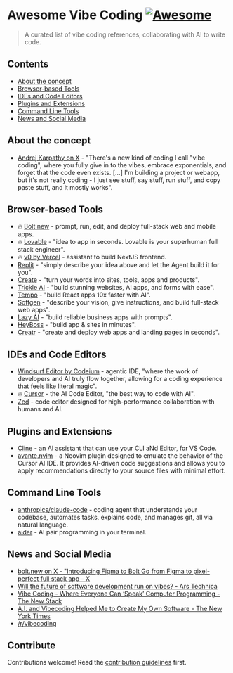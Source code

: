 # Awesome Vibe Coding [![Awesome](https://awesome.re/badge.svg)](https://awesome.re) <!-- omit in toc -->

> A curated list of vibe coding references, collaborating with AI to write code.

## Contents <!-- omit in toc -->

- [About the concept](#about-the-concept)
- [Browser-based Tools](#browser-based-tools)
- [IDEs and Code Editors](#ides-and-code-editors)
- [Plugins and Extensions](#plugins-and-extensions)
- [Command Line Tools](#command-line-tools)
- [News and Social Media](#news-and-social-media)

## About the concept

- [Andrej Karpathy on X](https://x.com/karpathy/status/1886192184808149383) - "There's a new kind of coding I call "vibe coding", where you fully give in to the vibes, embrace exponentials, and forget that the code even exists. [...] I'm building a project or webapp, but it's not really coding - I just see stuff, say stuff, run stuff, and copy paste stuff, and it mostly works".

## Browser-based Tools

- 🔥 [Bolt.new](https://bolt.new/) - prompt, run, edit, and deploy full-stack web and mobile apps.
- 🔥 [Lovable](https://lovable.dev/) - "idea to app in seconds. Lovable is your superhuman full stack engineer".
- 🔥 [v0 by Vercel](https://v0.dev/chat) - assistant to build NextJS frontend.
- [Replit](https://replit.com/) - "simply describe your idea above and let the Agent build it for you".
- [Create](https://www.create.xyz/) - "turn your words into sites, tools, apps and products".
- [Trickle AI](https://www.trickle.so/) - "build stunning websites, AI apps, and forms with ease".
- [Tempo](https://www.tempo.new/) - "build React apps 10x faster with AI".
- [Softgen](https://softgen.ai/) - "describe your vision, give instructions, and build full-stack web apps".
- [Lazy AI](https://getlazy.ai/) - "build reliable business apps with prompts".
- [HeyBoss](https://www.heyboss.xyz/) - "build app & sites in minutes".
- [Creatr](https://getcreatr.com/) - "create and deploy web apps and landing pages in seconds".

## IDEs and Code Editors

- [Windsurf Editor by Codeium](https://codeium.com/windsurf) - agentic IDE, "where the work of developers and AI truly flow together, allowing for a coding experience that feels like literal magic".
- 🔥 [Cursor](https://www.cursor.com/) - the AI Code Editor, "the best way to code with AI".
- [Zed](https://zed.dev/) - code editor designed for high-performance collaboration with humans and AI.

## Plugins and Extensions

- [Cline](https://cline.bot/) - an AI assistant that can use your CLI aNd Editor, for VS Code.
- [avante.nvim](https://github.com/yetone/avante.nvim) - a Neovim plugin designed to emulate the behavior of the Cursor AI IDE. It provides AI-driven code suggestions and allows you to apply recommendations directly to your source files with minimal effort.

## Command Line Tools

- [anthropics/claude-code](https://github.com/anthropics/claude-code) - coding agent that understands your codebase, automates tasks, explains code, and manages git, all via natural language.
- [aider](https://aider.chat/) - AI pair programming in your terminal.

## News and Social Media

- [bolt.new on X - "Introducing Figma to Bolt Go from Figma to pixel-perfect full stack app - X](https://x.com/boltdotnew/status/1900197121829331158)
- [Will the future of software development run on vibes? - Ars Technica](https://arstechnica.com/ai/2025/03/is-vibe-coding-with-ai-gnarly-or-reckless-maybe-some-of-both/)
- [Vibe Coding - Where Everyone Can ‘Speak’ Computer Programming - The New Stack](https://thenewstack.io/vibe-coding-where-everyone-can-speak-computer-programming/)
- [A.I. and Vibecoding Helped Me to Create My Own Software - The New York Times](https://www.nytimes.com/2025/02/27/technology/personaltech/vibecoding-ai-software-programming.html)
- [/r/vibecoding](https://www.reddit.com/r/vibecoding/)

## Contribute <!-- omit in toc -->

Contributions welcome! Read the [contribution guidelines](CONTRIBUTING.md) first.
